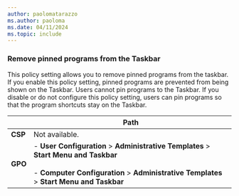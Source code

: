 ```yaml
---
author: paolomatarazzo
ms.author: paoloma
ms.date: 04/11/2024
ms.topic: include
---
```


### Remove pinned programs from the Taskbar

This policy setting allows you to remove pinned programs from the taskbar. If you enable this policy setting, pinned programs are prevented from being shown on the Taskbar. Users cannot pin programs to the Taskbar. If you disable or do not configure this policy setting, users can pin programs so that the program shortcuts stay on the Taskbar.

|  | Path |
|--|--|
| **CSP** | Not available. |
| **GPO** | - **User Configuration** > **Administrative Templates** > **Start Menu and Taskbar**<br><br>- **Computer Configuration** > **Administrative Templates** > **Start Menu and Taskbar** |
